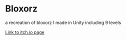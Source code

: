 # Bloxorz
a recreation of bloxorz I made in Unity including 9 levels

[Link to itch.io page](https://zaidminhas.itch.io/bloxorz)

